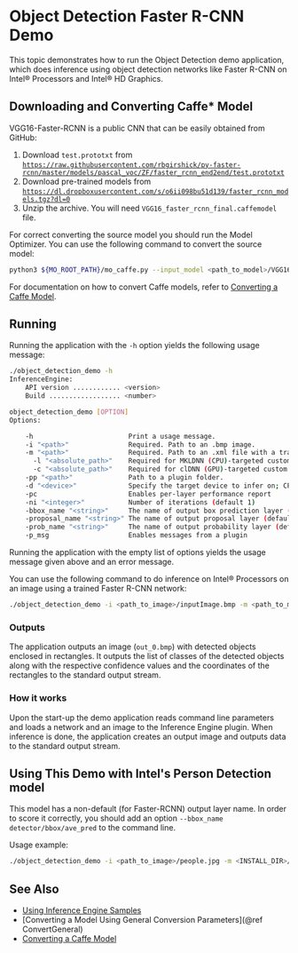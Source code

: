# Object Detection Faster R-CNN Demo

This topic demonstrates how to run the Object Detection demo application, which does inference using object detection
networks like Faster R-CNN on Intel® Processors and Intel® HD Graphics.

## Downloading and Converting Caffe* Model
VGG16-Faster-RCNN is a public CNN that can be easily obtained from GitHub:

1. Download <code>test.prototxt</code> from <code>https://raw.githubusercontent.com/rbgirshick/py-faster-rcnn/master/models/pascal_voc/ZF/faster_rcnn_end2end/test.prototxt</code>
2. Download pre-trained models from <code>https://dl.dropboxusercontent.com/s/o6ii098bu51d139/faster_rcnn_models.tgz?dl=0</code>
3. Unzip the archive. You will need <code>VGG16_faster_rcnn_final.caffemodel</code> file.

For correct converting the source model you should run the Model Optimizer. 
You can use the following command to convert the source model:
```sh
python3 ${MO_ROOT_PATH}/mo_caffe.py --input_model <path_to_model>/VGG16_faster_rcnn_final.caffemodel --input_proto <path_to_model>/deploy.prototxt
```

For documentation on how to convert Caffe models, refer to [Converting a Caffe Model](./docs/Model_Optimizer_Developer_Guide/prepare_trained_model/convert_model/Convert_Model_From_Caffe.md).

## Running

Running the application with the <code>-h</code> option yields the following usage message:
```sh
./object_detection_demo -h
InferenceEngine: 
    API version ............ <version>
    Build .................. <number>

object_detection_demo [OPTION]
Options:

    -h                        Print a usage message.
    -i "<path>"               Required. Path to an .bmp image.
    -m "<path>"               Required. Path to an .xml file with a trained model.
      -l "<absolute_path>"    Required for MKLDNN (CPU)-targeted custom layers. Absolute path to a shared library with the kernels impl.
      -c "<absolute_path>"    Required for clDNN (GPU)-targeted custom kernels. Absolute path to the xml file with the kernels desc.
    -pp "<path>"              Path to a plugin folder.
    -d "<device>"             Specify the target device to infer on; CPU, GPU, FPGA or MYRIAD is acceptable. The demo will look for a suitable plugin for a specified device.
    -pc                       Enables per-layer performance report
    -ni "<integer>"           Number of iterations (default 1)
    -bbox_name "<string>"     The name of output box prediction layer (default: bbox_pred)
    -proposal_name "<string>" The name of output proposal layer (default: proposal)
    -prob_name "<string>"     The name of output probability layer (default: cls_prob)
    -p_msg                    Enables messages from a plugin
```

Running the application with the empty list of options yields the usage message given above and an error message.

You can use the following command to do inference on Intel&reg; Processors on an image using a trained Faster R-CNN network:
```sh
./object_detection_demo -i <path_to_image>/inputImage.bmp -m <path_to_model>/faster-rcnn.xml -d CPU
```

### Outputs

The application outputs an image (<code>out_0.bmp</code>) with detected objects enclosed in rectangles. It outputs the list of classes 
of the detected objects along with the respective confidence values and the coordinates of the 
rectangles to the standard output stream.

### How it works

Upon the start-up the demo application reads command line parameters and loads a network and an image to the Inference
Engine plugin. When inference is done, the application creates an 
output image and outputs data to the standard output stream.

## Using This Demo with Intel's Person Detection model

This model has a non-default (for Faster-RCNN) output layer name. In order to score it correctly, you should add an option 
`--bbox_name detector/bbox/ave_pred` to the command line.

Usage example: 

```sh
./object_detection_demo -i <path_to_image>/people.jpg -m <INSTALL_DIR>/deployment_tools/intel_models/person-detection-retail-0001/FP32/person-detection-retail-0001.xml --bbox_name detector/bbox/ave_pred -d CPU
```

## See Also 
* [Using Inference Engine Samples](./docs/Inference_Engine_Developer_Guide/Samples_Overview.md)
* [Converting a Model Using General Conversion Parameters](@ref ConvertGeneral)
* [Converting a Caffe Model](./docs/Model_Optimizer_Developer_Guide/prepare_trained_model/convert_model/Convert_Model_From_Caffe.md)
